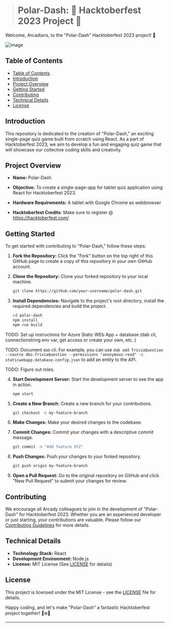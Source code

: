 > # Polar-Dash: 🎃 Hacktoberfest 2023 Project 👻

Welcome, Arcadians, to the "Polar-Dash" Hacktoberfest 2023 project! 🚀

![image](https://github.com/ArcadyRob/polar-dash/assets/108736995/dff8b205-efdb-4f1f-b055-fe8ce225a2b6)


## Table of Contents

- [Table of Contents](#table-of-contents)
- [Introduction](#introduction)
- [Project Overview](#project-overview)
- [Getting Started](#getting-started)
- [Contributing](#contributing)
- [Technical Details](#technical-details)
- [License](#license)

## Introduction

This repository is dedicated to the creation of "Polar-Dash," an exciting single-page quiz game built from scratch using React. As a part of Hacktoberfest 2023, we aim to develop a fun and engaging quiz game that will showcase our collective coding skills and creativity.

## Project Overview

- **Name:** Polar-Dash
- **Objective:** To create a single-page-app for tablet quiz application using React for Hacktoberfest 2023.
- **Hardware Requirements:** A tablet with Google Chrome as webbrowser

- **Hacktoberfest Credits**: Make sure to register @ https://hacktoberfest.com/

## Getting Started

To get started with contributing to "Polar-Dash," follow these steps:

1. **Fork the Repository:** Click the "Fork" button on the top right of this GitHub page to create a copy of this repository in your own GitHub account.

2. **Clone the Repository:** Clone your forked repository to your local machine.

   ```bash
   git clone https://github.com/your-username/polar-dash.git
   ```

3. **Install Dependencies:** Navigate to the project's root directory, install the required dependencies and build the project.

   ```bash
   cd polar-dash
   npm install
   npm run build
   ```

TODO: Set up instructions for Azure Static WEb App + database (dab cli, connectionstring env var, get access or create your own, etc..)

TODO: Document `dab` cli. For example, you can use 
`dab add TriviaQuestion --source dbo.TriviaQuestion --permissions "anonymous:read" -c staticwebapp.database.config.json` to add an entity to the API.

TODO: Figure out roles.


4. **Start Development Server:** Start the development server to see the app in action.

   ```bash
   npm start
   ```

5. **Create a New Branch:** Create a new branch for your contributions.

   ```bash
   git checkout -b my-feature-branch
   ```

6. **Make Changes:** Make your desired changes to the codebase.

7. **Commit Changes:** Commit your changes with a descriptive commit message.

   ```bash
   git commit -m "Add feature XYZ"
   ```

8. **Push Changes:** Push your changes to your forked repository.

   ```bash
   git push origin my-feature-branch
   ```

9. **Open a Pull Request:** Go to the original repository on GitHub and click "New Pull Request" to submit your changes for review.

## Contributing

We encourage all Arcady colleagues to join in the development of "Polar-Dash" for Hacktoberfest 2023. Whether you are an experienced developer or just starting, your contributions are valuable. Please follow our [Contributing Guidelines](CONTRIBUTING.md) for more details.

## Technical Details

- **Technology Stack:** React
- **Development Environment:** Node.js
- **License:** MIT License (See [LICENSE](LICENSE) for details)

## License

This project is licensed under the MIT License - see the [LICENSE](LICENSE) file for details.

Happy coding, and let's make "Polar-Dash" a fantastic Hacktoberfest project together! 🐻❄️🎉

---

